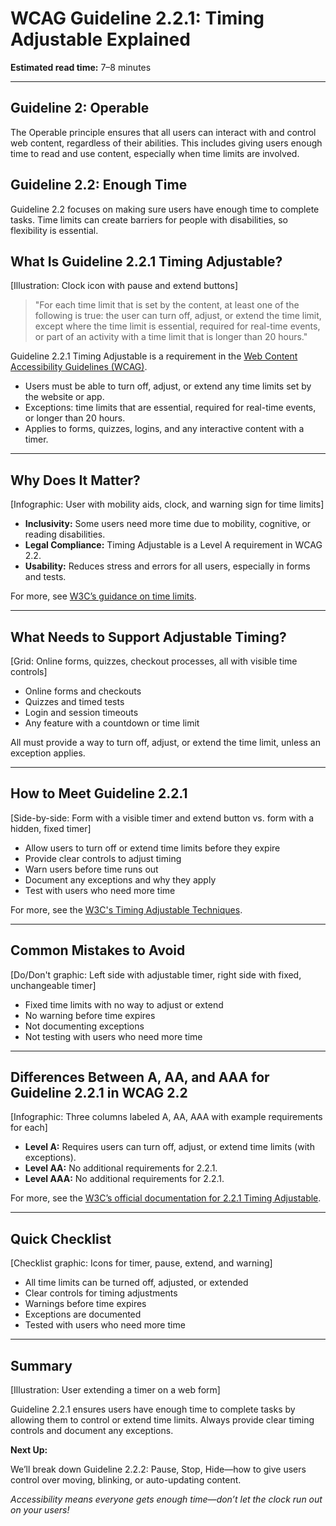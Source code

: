 <!--
title: WCAG Guideline 2.2.1: Timing Adjustable Explained
series: Making the Web Accessible for All
description: A practical guide to WCAG Guideline 2.2.1 (Timing Adjustable)—what it means, why it matters, and how to ensure users can control or extend time limits on web content.
keywords: wcag 2.2.1, timing adjustable, accessibility, web standards, time limits, user control
image: wcag-2-2-1-timing-adjustable.png
imageAlt: Illustration of a clock with a pause button and accessibility icons
-->

# **WCAG Guideline 2.2.1: Timing Adjustable Explained**

**Estimated read time:** 7–8 minutes

---

## **Guideline 2: Operable**

The Operable principle ensures that all users can interact with and control web content, regardless of their abilities. This includes giving users enough time to read and use content, especially when time limits are involved.

## **Guideline 2.2: Enough Time**

Guideline 2.2 focuses on making sure users have enough time to complete tasks. Time limits can create barriers for people with disabilities, so flexibility is essential.

## **What Is Guideline 2.2.1 Timing Adjustable?**

[Illustration: Clock icon with pause and extend buttons]

> "For each time limit that is set by the content, at least one of the following is true: the user can turn off, adjust, or extend the time limit, except where the time limit is essential, required for real-time events, or part of an activity with a time limit that is longer than 20 hours."

Guideline 2.2.1 Timing Adjustable is a requirement in the [Web Content Accessibility Guidelines (WCAG)](https://www.w3.org/WAI/WCAG22/quickref/#timing-adjustable).

- Users must be able to turn off, adjust, or extend any time limits set by the website or app.
- Exceptions: time limits that are essential, required for real-time events, or longer than 20 hours.
- Applies to forms, quizzes, logins, and any interactive content with a timer.

---

## **Why Does It Matter?**

[Infographic: User with mobility aids, clock, and warning sign for time limits]

- **Inclusivity:** Some users need more time due to mobility, cognitive, or reading disabilities.
- **Legal Compliance:** Timing Adjustable is a Level A requirement in WCAG 2.2.
- **Usability:** Reduces stress and errors for all users, especially in forms and tests.

For more, see [W3C’s guidance on time limits](https://www.w3.org/WAI/WCAG22/Understanding/timing-adjustable.html).

---

## **What Needs to Support Adjustable Timing?**

[Grid: Online forms, quizzes, checkout processes, all with visible time controls]

- Online forms and checkouts
- Quizzes and timed tests
- Login and session timeouts
- Any feature with a countdown or time limit

All must provide a way to turn off, adjust, or extend the time limit, unless an exception applies.

---

## **How to Meet Guideline 2.2.1**

[Side-by-side: Form with a visible timer and extend button vs. form with a hidden, fixed timer]

- Allow users to turn off or extend time limits before they expire
- Provide clear controls to adjust timing
- Warn users before time runs out
- Document any exceptions and why they apply
- Test with users who need more time

For more, see the [W3C's Timing Adjustable Techniques](https://www.w3.org/WAI/WCAG22/Techniques/general/G133).

---

## **Common Mistakes to Avoid**

[Do/Don't graphic: Left side with adjustable timer, right side with fixed, unchangeable timer]

- Fixed time limits with no way to adjust or extend
- No warning before time expires
- Not documenting exceptions
- Not testing with users who need more time

---

## **Differences Between A, AA, and AAA for Guideline 2.2.1 in WCAG 2.2**

[Infographic: Three columns labeled A, AA, AAA with example requirements for each]

- **Level A:** Requires users can turn off, adjust, or extend time limits (with exceptions).
- **Level AA:** No additional requirements for 2.2.1.
- **Level AAA:** No additional requirements for 2.2.1.

For more, see the [W3C’s official documentation for 2.2.1 Timing Adjustable](https://www.w3.org/WAI/WCAG22/Understanding/timing-adjustable.html).

---

## **Quick Checklist**

[Checklist graphic: Icons for timer, pause, extend, and warning]

- All time limits can be turned off, adjusted, or extended
- Clear controls for timing adjustments
- Warnings before time expires
- Exceptions are documented
- Tested with users who need more time

---

## **Summary**

[Illustration: User extending a timer on a web form]

Guideline 2.2.1 ensures users have enough time to complete tasks by allowing them to control or extend time limits. Always provide clear timing controls and document any exceptions.

**Next Up:**

We’ll break down Guideline 2.2.2: Pause, Stop, Hide—how to give users control over moving, blinking, or auto-updating content.

*Accessibility means everyone gets enough time—don’t let the clock run out on your users!*
